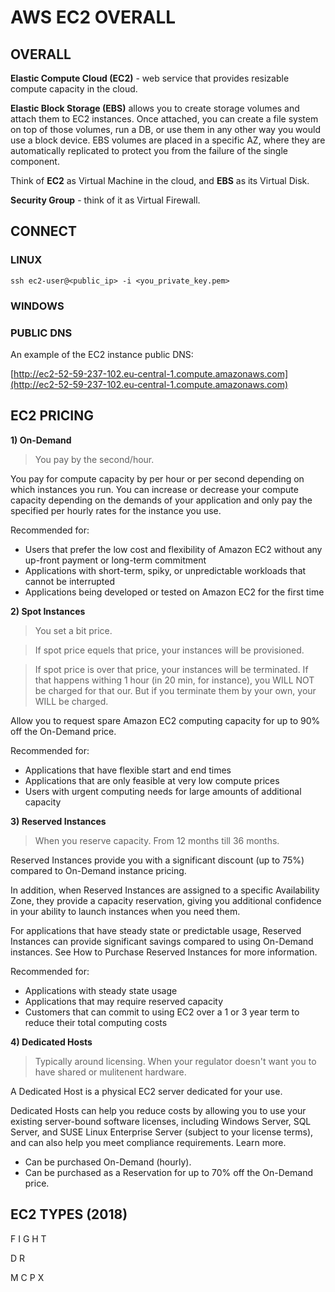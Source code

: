 # AWS EC2 OVERALL

## OVERALL


**Elastic Compute Cloud (EC2)** - web service that provides resizable compute capacity in the cloud.

**Elastic Block Storage (EBS)** allows you to create storage volumes and attach them to EC2 instances. Once attached, you can create a file system on top of those volumes, run a DB, or use them in any other way you would use a block device. EBS volumes are placed in a specific AZ, where they are automatically replicated to protect you from the failure of the single component.

Think of **EC2** as Virtual Machine in the cloud, and **EBS** as its Virtual Disk.

**Security Group** - think of it as Virtual Firewall.

## CONNECT

### LINUX

```
ssh ec2-user@<public_ip> -i <you_private_key.pem>
```

### WINDOWS


### PUBLIC DNS

An example of the EC2 instance public DNS:

[http://ec2-52-59-237-102.eu-central-1.compute.amazonaws.com](http://ec2-52-59-237-102.eu-central-1.compute.amazonaws.com)


## EC2 PRICING

**1) On-Demand**

> You pay by the second/hour.

You pay for compute capacity by per hour or per second depending on which instances you run. You can increase or decrease your compute capacity depending on the demands of your application and only pay the specified per hourly rates for the instance you use.

Recommended for:

  - Users that prefer the low cost and flexibility of Amazon EC2 without any up-front payment or long-term commitment
  - Applications with short-term, spiky, or unpredictable workloads that cannot be interrupted
  - Applications being developed or tested on Amazon EC2 for the first time

**2) Spot Instances**

> You set a bit price. 

> If spot price equels that price, your instances will be provisioned.

> If spot price is over that price, your instances will be terminated. If that happens withing 1 hour (in 20 min, for instance), you WILL NOT be charged for that our. But if you terminate them by your own, your WILL be charged.


Allow you to request spare Amazon EC2 computing capacity for up to 90% off the On-Demand price. 

Recommended for:

  - Applications that have flexible start and end times
  - Applications that are only feasible at very low compute prices
  - Users with urgent computing needs for large amounts of additional capacity

**3) Reserved Instances**

> When you reserve capacity. From 12 months till 36 months.


Reserved Instances provide you with a significant discount (up to 75%) compared to On-Demand instance pricing. 

In addition, when Reserved Instances are assigned to a specific Availability Zone, they provide a capacity reservation, giving you additional confidence in your ability to launch instances when you need them.

For applications that have steady state or predictable usage, Reserved Instances can provide significant savings compared to using On-Demand instances. See How to Purchase Reserved Instances for more information.

Recommended for:

  - Applications with steady state usage
  - Applications that may require reserved capacity
  - Customers that can commit to using EC2 over a 1 or 3 year term to reduce their total computing costs

**4) Dedicated Hosts**

> Typically around licensing. When your regulator doesn't want you to have shared or mulitenent hardware.

A Dedicated Host is a physical EC2 server dedicated for your use. 

Dedicated Hosts can help you reduce costs by allowing you to use your existing server-bound software licenses, including Windows Server, SQL Server, and SUSE Linux Enterprise Server (subject to your license terms), and can also help you meet compliance requirements. Learn more.

  - Can be purchased On-Demand (hourly).
  - Can be purchased as a Reservation for up to 70% off the On-Demand price.


## EC2 TYPES (2018)

F
I
G
H
T

D
R

M
C
P
X
























































































